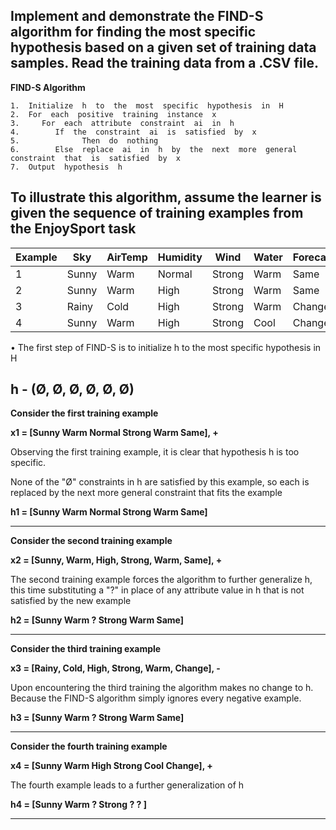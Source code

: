 ## Implement  and  demonstrate  the  FIND-S  algorithm  for  finding  the  most  specific hypothesis  based  on  a  given  set  of  training  data  samples.  Read  the  training  data  from  a  .CSV file. 

**FIND-S  Algorithm**
```
1.  Initialize  h  to  the  most  specific  hypothesis  in  H 
2.  For  each  positive  training  instance  x 
3.     For  each  attribute  constraint  ai  in  h 
4.        If  the  constraint  ai  is  satisfied  by  x 
5.              Then  do  nothing 
6.        Else  replace  ai  in  h  by  the  next  more  general  constraint  that  is  satisfied  by  x 
7.  Output  hypothesis  h
```

## To illustrate this algorithm, assume the learner is given the sequence of training examples from the EnjoySport task


| Example | Sky    | AirTemp | Humidity  | Wind    | Water | Forecast  | EnjoySport  |
| ------- | ------ | ------- | --------  | ------- | ----- | --------  | ----------  |
| 1       | Sunny  | Warm    | Normal    | Strong  | Warm  | Same      | Yes         |
| 2       | Sunny  | Warm    | High      | Strong  | Warm  | Same      | Yes         |
| 3       | Rainy  | Cold    | High      | Strong  | Warm  | Change    | No          |
| 4       | Sunny  | Warm    | High      | Strong  | Cool  | Change    | Yes         |


• The first step of FIND-S is to initialize h to the most specific hypothesis in H

**h - (Ø, Ø, Ø, Ø, Ø, Ø)**
------------------------------------------------------------------------
**Consider the first training example**

**x1 = [Sunny Warm Normal Strong Warm Same], +**

Observing the first training example, it is clear that hypothesis h is too specific. 

None of the "Ø" constraints in h are satisfied by this example, so each is replaced by the next more general constraint that fits the example

**h1 = [Sunny Warm Normal Strong Warm Same]**

------------------------------------------------------------------------

**Consider the second training example**

**x2 = [Sunny, Warm, High, Strong, Warm, Same], +**

The second training example forces the algorithm to further generalize h, this time substituting a "?" in place of any attribute value in h that is not satisfied by the new example

**h2 = [Sunny Warm ? Strong Warm Same]**

------------------------------------------------------------------------

**Consider the third training example**

**x3 = [Rainy, Cold, High, Strong, Warm, Change], -**

Upon encountering the third training the algorithm makes no change to h. Because the FIND-S algorithm simply ignores every negative example.

**h3 =  [Sunny Warm ? Strong Warm Same]**

------------------------------------------------------------------------
**Consider the fourth training example**

**x4 =  [Sunny Warm High Strong Cool Change], +**

The fourth example leads to a further generalization of h

**h4 = [Sunny Warm ? Strong ? ? ]**

------------------------------------------------------------------------

